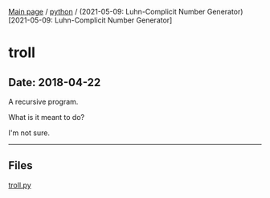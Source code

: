 [Main page](/) / [python](/python) / (2021-05-09: Luhn-Complicit Number Generator)[2021-05-09: Luhn-Complicit Number Generator]

# troll

## Date: 2018-04-22

A recursive program.

What is it meant to do?

I'm not sure.

-----

## Files

[troll.py](troll.py)